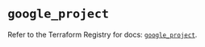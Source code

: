 # `google_project`

Refer to the Terraform Registry for docs: [`google_project`](https://registry.terraform.io/providers/hashicorp/google-beta/6.45.0/docs/resources/google_project).
